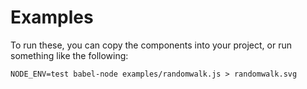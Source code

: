 # Examples

To run these, you can copy the components into your project, or run something like the following:

`NODE_ENV=test babel-node examples/randomwalk.js > randomwalk.svg`

